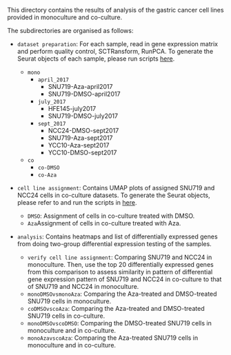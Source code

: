 This directory contains the results of analysis of the gastric cancer cell lines provided in monoculture and co-culture.

The subdirectories are organised as follows:

* `dataset preparation`: For each sample, read in gene expression matrix and perform quality control, SCTRansform, RunPCA. To generate the Seurat objects of each sample, please run scripts [here](https://github.com/spacebun/scrnaseq-pooledcelllines/tree/master/scripts/dataset%20preparation).

  * `mono`
    * `april_2017`
      * SNU719-Aza-april2017
      * SNU719-DMSO-april2017
    * `july_2017`
      * HFE145-july2017
      * SNU719-DMSO-july2017
    * `sept_2017`
      * NCC24-DMSO-sept2017
      * SNU719-Aza-sept2017
      * YCC10-Aza-sept2017
      * YCC10-DMSO-sept2017
  * `co`
    * `co-DMSO`
    * `co-Aza`
    
* `cell line assignment`: Contains UMAP plots of assigned SNU719 and NCC24 cells in co-culture datasets. To generate the Seurat objects, please refer to and run the scripts in [here](master/scripts/cell%20line%20assignment).
  * `DMSO`: Assignment of cells in co-culture treated with DMSO.
  * `Aza`Assignment of cells in co-culture treated with Aza.

*  `analysis`: Contains heatmaps and list of differentially expressed genes from doing two-group differential expression testing of the samples.
   * `verify cell line assignment`: Comparing SNU719 and NCC24 in monoculture. Then, use the top 20 differentially expressed genes from this comparison to assess similarity in pattern of differential gene expression pattern of SNU719 and NCC24 in co-culture to that of SNU719 and NCC24 in monoculture.
   * `monoDMSOvsmonoAza`: Comparing the Aza-treated and DMSO-treated SNU719 cells in monoculture.
   * `coDMSOvscoAza`: Comparing the Aza-treated and DMSO-treated SNU719 cells in co-culture.
   * `monoDMSOvscoDMSO`: Comparing the DMSO-treated SNU719 cells in monoculture and in co-culture.
   * `monoAzavscoAza`: Comparing the Aza-treated SNU719 cells in monoculture and in co-culture.


